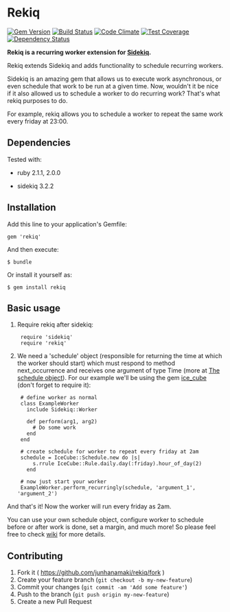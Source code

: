 # Rekiq

[![Gem Version](https://badge.fury.io/rb/rekiq.svg)](http://badge.fury.io/rb/rekiq)
[![Build Status](https://travis-ci.org/junhanamaki/rekiq.svg?branch=master)](https://travis-ci.org/junhanamaki/rekiq)
[![Code Climate](https://codeclimate.com/github/junhanamaki/rekiq.png)](https://codeclimate.com/github/junhanamaki/rekiq)
[![Test Coverage](https://codeclimate.com/github/junhanamaki/rekiq/coverage.png)](https://codeclimate.com/github/junhanamaki/rekiq)
[![Dependency Status](https://gemnasium.com/junhanamaki/rekiq.svg)](https://gemnasium.com/junhanamaki/rekiq)

**Rekiq is a recurring worker extension for
[Sidekiq](https://github.com/mperham/sidekiq).**

Rekiq extends Sidekiq and adds functionality to schedule recurring workers.

Sidekiq is an amazing gem that allows us to execute work asynchronous, or
even schedule that work to be run at a given time. Now, wouldn't it be
nice if it also allowed us to schedule a worker to do recurring work? That's
what rekiq purposes to do.

For example, rekiq allows you to schedule a worker to repeat the same
work every friday at 23:00.

## Dependencies

Tested with:

  * ruby 2.1.1, 2.0.0

  * sidekiq 3.2.2

## Installation

Add this line to your application's Gemfile:

    gem 'rekiq'

And then execute:

    $ bundle

Or install it yourself as:

    $ gem install rekiq

## Basic usage

1. Require rekiq after sidekiq:

        require 'sidekiq'
        require 'rekiq'

2. We need a 'schedule' object (responsible for returning the time at which the
worker should start) which must respond to method next_occurrence and
receives one argument of type Time (more at [The schedule object](https://github.com/junhanamaki/rekiq/wiki/The-schedule-object)).
For our example we'll be using the gem [ice_cube](https://github.com/seejohnrun/ice_cube)
(don't forget to require it):

        # define worker as normal
        class ExampleWorker
          include Sidekiq::Worker

          def perform(arg1, arg2)
            # Do some work
          end
        end

        # create schedule for worker to repeat every friday at 2am
        schedule = IceCube::Schedule.new do |s|
            s.rrule IceCube::Rule.daily.day(:friday).hour_of_day(2)
          end

        # now just start your worker
        ExampleWorker.perform_recurringly(schedule, 'argument_1', 'argument_2')

And that's it! Now the worker will run every friday as 2am.

You can use your own schedule object, configure worker to schedule before or
after work is done, set a margin, and much more! So please feel free to check
[wiki](https://github.com/junhanamaki/rekiq/wiki) for more details.

## Contributing

1. Fork it ( https://github.com/junhanamaki/rekiq/fork )
2. Create your feature branch (`git checkout -b my-new-feature`)
3. Commit your changes (`git commit -am 'Add some feature'`)
4. Push to the branch (`git push origin my-new-feature`)
5. Create a new Pull Request
